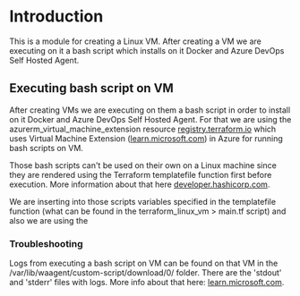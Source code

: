 # Introduction
This is a module for creating a Linux VM. After creating a VM we are executing on it a bash script which installs on it Docker and Azure DevOps Self Hosted Agent.

## Executing bash script on VM
After creating VMs we are executing on them a bash script in order to install on it Docker and Azure DevOps Self Hosted Agent. For that we are using the azurerm_virtual_machine_extension resource [registry.terraform.io](https://registry.terraform.io/providers/hashicorp/azurerm/latest/docs/resources/virtual_machine_extension) which uses Virtual Machine Extension ([learn.microsoft.com](https://learn.microsoft.com/en-us/azure/virtual-machines/extensions/custom-script-linux)) in Azure for running bash scripts on VM.

Those bash scripts can't be used on their own on a Linux machine since they are rendered using the Terraform templatefile function first before execution. More information about that here [developer.hashicorp.com](https://developer.hashicorp.com/terraform/language/functions/templatefile).

We are inserting into those scripts variables specified in the templatefile function (what can be found in the terraform_linux_vm > main.tf script) and also we are using the

### Troubleshooting
Logs from executing a bash script on VM can be found on that VM in the /var/lib/waagent/custom-script/download/0/ folder. There are the 'stdout' and 'stderr' files with logs. More info about that here: [learn.microsoft.com](https://learn.microsoft.com/en-us/azure/virtual-machines/extensions/troubleshoot).